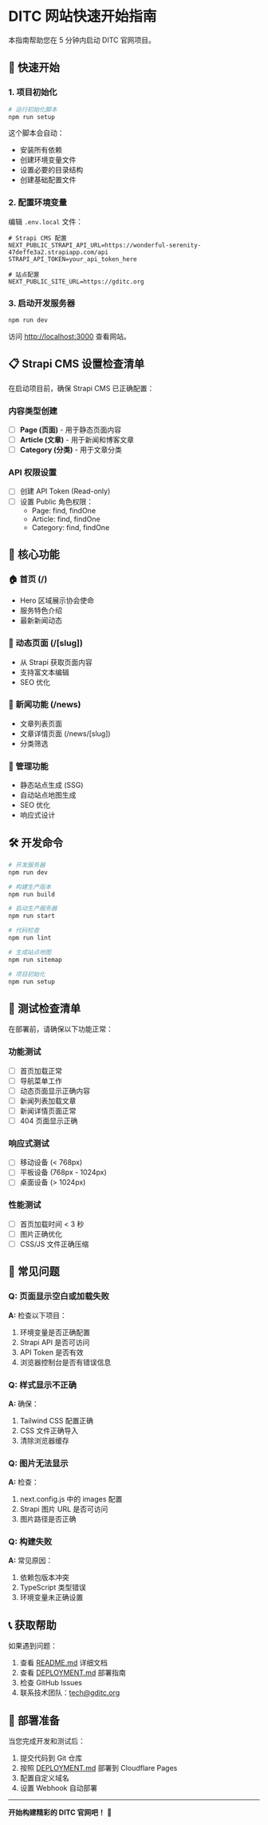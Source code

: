 # DITC 网站快速开始指南

本指南帮助您在 5 分钟内启动 DITC 官网项目。

## 🚀 快速开始

### 1. 项目初始化

```bash
# 运行初始化脚本
npm run setup
```

这个脚本会自动：
- 安装所有依赖
- 创建环境变量文件
- 设置必要的目录结构
- 创建基础配置文件

### 2. 配置环境变量

编辑 `.env.local` 文件：

```env
# Strapi CMS 配置
NEXT_PUBLIC_STRAPI_API_URL=https://wonderful-serenity-47deffe3a2.strapiapp.com/api
STRAPI_API_TOKEN=your_api_token_here

# 站点配置
NEXT_PUBLIC_SITE_URL=https://gditc.org
```

### 3. 启动开发服务器

```bash
npm run dev
```

访问 [http://localhost:3000](http://localhost:3000) 查看网站。

## 📋 Strapi CMS 设置检查清单

在启动项目前，确保 Strapi CMS 已正确配置：

### 内容类型创建

- [ ] **Page (页面)** - 用于静态页面内容
- [ ] **Article (文章)** - 用于新闻和博客文章  
- [ ] **Category (分类)** - 用于文章分类

### API 权限设置

- [ ] 创建 API Token (Read-only)
- [ ] 设置 Public 角色权限：
  - Page: find, findOne
  - Article: find, findOne
  - Category: find, findOne

## 🎯 核心功能

### 🏠 首页 (/)
- Hero 区域展示协会使命
- 服务特色介绍
- 最新新闻动态

### 📄 动态页面 (/[slug])
- 从 Strapi 获取页面内容
- 支持富文本编辑
- SEO 优化

### 📰 新闻功能 (/news)
- 文章列表页面
- 文章详情页面 (/news/[slug])
- 分类筛选

### 🔧 管理功能
- 静态站点生成 (SSG)
- 自动站点地图生成
- SEO 优化
- 响应式设计

## 🛠️ 开发命令

```bash
# 开发服务器
npm run dev

# 构建生产版本
npm run build

# 启动生产服务器
npm run start

# 代码检查
npm run lint

# 生成站点地图
npm run sitemap

# 项目初始化
npm run setup
```

## 📱 测试检查清单

在部署前，请确保以下功能正常：

### 功能测试
- [ ] 首页加载正常
- [ ] 导航菜单工作
- [ ] 动态页面显示正确内容
- [ ] 新闻列表加载文章
- [ ] 新闻详情页面正常
- [ ] 404 页面显示正确

### 响应式测试
- [ ] 移动设备 (< 768px)
- [ ] 平板设备 (768px - 1024px)
- [ ] 桌面设备 (> 1024px)

### 性能测试
- [ ] 首页加载时间 < 3 秒
- [ ] 图片正确优化
- [ ] CSS/JS 文件正确压缩

## 🚨 常见问题

### Q: 页面显示空白或加载失败
**A:** 检查以下项目：
1. 环境变量是否正确配置
2. Strapi API 是否可访问
3. API Token 是否有效
4. 浏览器控制台是否有错误信息

### Q: 样式显示不正确
**A:** 确保：
1. Tailwind CSS 配置正确
2. CSS 文件正确导入
3. 清除浏览器缓存

### Q: 图片无法显示
**A:** 检查：
1. next.config.js 中的 images 配置
2. Strapi 图片 URL 是否可访问
3. 图片路径是否正确

### Q: 构建失败
**A:** 常见原因：
1. 依赖包版本冲突
2. TypeScript 类型错误
3. 环境变量未正确设置

## 📞 获取帮助

如果遇到问题：

1. 查看 [README.md](./README.md) 详细文档
2. 查看 [DEPLOYMENT.md](./DEPLOYMENT.md) 部署指南
3. 检查 GitHub Issues
4. 联系技术团队：tech@gditc.org

## 🎉 部署准备

当您完成开发和测试后：

1. 提交代码到 Git 仓库
2. 按照 [DEPLOYMENT.md](./DEPLOYMENT.md) 部署到 Cloudflare Pages
3. 配置自定义域名
4. 设置 Webhook 自动部署

---

**开始构建精彩的 DITC 官网吧！** 🚀 
